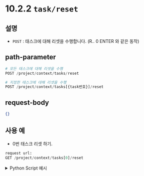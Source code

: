 ﻿# 10.2.2 `task/reset`

## 설명

- `POST` : 태스크에 대해 리셋을 수행합니다. (R.. 0 ENTER 와 같은 동작)

## path-parameter

```python
# 모든 태스크에 대해 리셋을 수행
POST /project/context/tasks/reset 

# 지정한 태스크에 대해 리셋을 수행
POST /project/context/tasks[{task번호}]/reset 
```

## request-body

```json
{}
```

## 사용 예

- 0번 태스크 리셋 하기.

```python
request url:
GET /project/context/tasks[0]/reset
```

<details><summary>Python Script 예시</summary>

```python
import requests

def post_task_reset() -> int:
    base_url       = 'http://192.168.1.150:8888'
    path_parameter = '/project/context/tasks[0]/reset'
    head           = {'Content-Type': 'application/json; charset=utf-8'}
    body           = {}

    response = requests.post(url = base_url + path_parameter, headers = head, json = body)

    return response.status_code

print(f"response: {post_task_reset()}")
```
```sh
$python test.py
response: 200
```

</details>